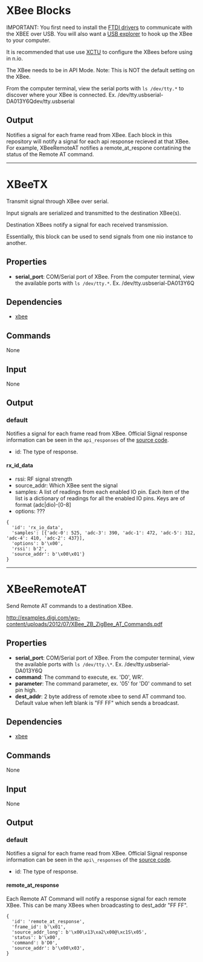XBee Blocks
===========

IMPORTANT: You first need to install the [FTDI drivers](http://www.ftdichip.com/Support/Documents/AppNotes/AN_134_FTDI_Drivers_Installation_Guide_for_MAC_OSX.pdf) to communicate with the XBEE over USB. You will also want a [USB explorer](https://learn.sparkfun.com/tutorials/exploring-xbees-and-xctu/selecting-an-explorer) to hook up the XBee to your computer.

It is recommended that use use [XCTU](http://www.digi.com/products/wireless-wired-embedded-solutions/zigbee-rf-modules/xctu) to configure the XBees before using in n.io.

The XBee needs to be in API Mode. Note: This is NOT the default setting on the XBee.

From the computer terminal, view the serial ports with `ls /dev/tty.*` to discover where your XBee is connected. Ex. /dev/tty.usbserial-DA013Y6Qdev/tty.usbserial

Output
------

Notifies a signal for each frame read from XBee. Each block in this repository will notify a signal for each api response recieved at that XBee. For example, XBeeRemoteAT notifies a remote\_at\_respone contatining the status of the Remote AT command.

-------------------------------------------------------------------------------

XBeeTX
======

Transmit signal through XBee over serial.

Input signals are serialized and transmitted to the destination XBee(s).

Destination XBees notify a signal for each received transmission.

Essentially, this block can be used to send signals from one nio instance to another.

Properties
----------

-   **serial_port**: COM/Serial port of XBee. From the computer terminal, view the available ports with `ls /dev/tty.*`. Ex. /dev/tty.usbserial-DA013Y6Q

Dependencies
------------

-   [xbee](https://pypi.python.org/pypi/XBee)

Commands
--------
None

Input
-----
None

Output
------

### default

Notifies a signal for each frame read from XBee. Official Signal response information can be seen in the `api_responses` of the [source code]('https://code.google.com/p/python-xbee/source/browse/xbee/ieee.py').

  - id: The type of response.

#### rx\_id\_data
  - rssi: RF signal strength
  - source\_addr: Which XBee sent the signal
  - samples: A list of readings from each enabled IO pin. Each item of the list is a dictionary of readings for all the enabled IO pins. Keys are of format (adc|dio)-[0-8]
  - options: ???

```
{
  'id': 'rx_io_data',
  'samples': [{'adc-0': 525, 'adc-3': 390, 'adc-1': 472, 'adc-5': 312, 'adc-4': 410, 'adc-2': 437}],
  'options': b'\x00', 
  'rssi': b'2',
  'source_addr': b'\x00\x01'}
}

```

-------------------------------------------------------------------------------

XBeeRemoteAT
============

Send Remote AT commands to a destination XBee.

http://examples.digi.com/wp-content/uploads/2012/07/XBee_ZB_ZigBee_AT_Commands.pdf

Properties
----------

-   **serial_port**: COM/Serial port of XBee. From the computer terminal, view the available ports with `ls /dev/tty.\*`. Ex. /dev/tty.usbserial-DA013Y6Q
-   **command**: The command to execute, ex. 'D0', WR'.
-   **parameter**: The command parameter, ex. '05' for 'D0' command to set pin high.
-   **dest_addr**: 2 byte address of remote xbee to send AT command too. Default value when left blank is "FF FF" which sends a broadcast.

Dependencies
------------

-   [xbee](https://pypi.python.org/pypi/XBee)

Commands
--------
None

Input
-----
None

Output
------

### default

Notifies a signal for each frame read from XBee. Official Signal response information can be seen in the `api\_responses` of the [source code]('https://code.google.com/p/python-xbee/source/browse/xbee/ieee.py').

  - id: The type of response.

#### remote\_at\_response

Each Remote AT Command will notify a response signal for each remote XBee. This can be many XBees when broadcasting to dest_addr "FF FF".

```
{
  'id': 'remote_at_response',
  'frame_id': b'\x01',
  'source_addr_long': b'\x00\x13\xa2\x00@\xc1S\x05',
  'status': b'\x00',
  'command': b'D0',
  'source_addr': b'\x00\x03',
}
```
